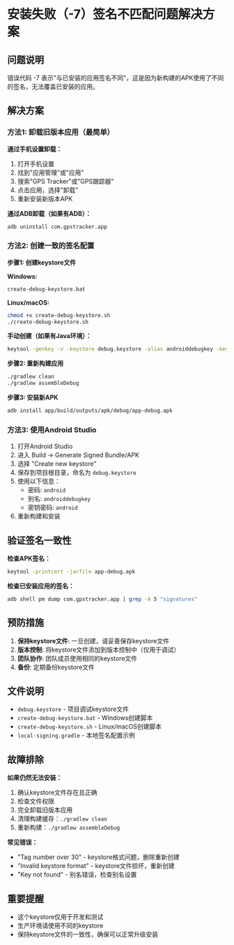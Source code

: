 # 安装失败（-7）签名不匹配问题解决方案

## 问题说明
错误代码 -7 表示"与已安装的应用签名不同"，这是因为新构建的APK使用了不同的签名，无法覆盖已安装的应用。

## 解决方案

### 方法1: 卸载旧版本应用（最简单）

**通过手机设置卸载：**
1. 打开手机设置
2. 找到"应用管理"或"应用"
3. 搜索"GPS Tracker"或"GPS跟踪器"
4. 点击应用，选择"卸载"
5. 重新安装新版本APK

**通过ADB卸载（如果有ADB）：**
```bash
adb uninstall com.gpstracker.app
```

### 方法2: 创建一致的签名配置

**步骤1: 创建keystore文件**

**Windows:**
```cmd
create-debug-keystore.bat
```

**Linux/macOS:**
```bash
chmod +x create-debug-keystore.sh
./create-debug-keystore.sh
```

**手动创建（如果有Java环境）：**
```bash
keytool -genkey -v -keystore debug.keystore -alias androiddebugkey -keyalg RSA -keysize 2048 -validity 10000 -storepass android -keypass android -dname "CN=Android Debug,O=Android,C=US"
```

**步骤2: 重新构建应用**
```bash
./gradlew clean
./gradlew assembleDebug
```

**步骤3: 安装新APK**
```bash
adb install app/build/outputs/apk/debug/app-debug.apk
```

### 方法3: 使用Android Studio

1. 打开Android Studio
2. 进入 Build → Generate Signed Bundle/APK
3. 选择 "Create new keystore"
4. 保存到项目根目录，命名为 `debug.keystore`
5. 使用以下信息：
   - 密码: `android`
   - 别名: `androiddebugkey`
   - 密钥密码: `android`
6. 重新构建和安装

## 验证签名一致性

**检查APK签名：**
```bash
keytool -printcert -jarfile app-debug.apk
```

**检查已安装应用的签名：**
```bash
adb shell pm dump com.gpstracker.app | grep -A 5 "signatures"
```

## 预防措施

1. **保持keystore文件**: 一旦创建，请妥善保存keystore文件
2. **版本控制**: 将keystore文件添加到版本控制中（仅用于调试）
3. **团队协作**: 团队成员使用相同的keystore文件
4. **备份**: 定期备份keystore文件

## 文件说明

- `debug.keystore` - 项目调试keystore文件
- `create-debug-keystore.bat` - Windows创建脚本
- `create-debug-keystore.sh` - Linux/macOS创建脚本
- `local-signing.gradle` - 本地签名配置示例

## 故障排除

**如果仍然无法安装：**

1. 确认keystore文件存在且正确
2. 检查文件权限
3. 完全卸载旧版本应用
4. 清理构建缓存：`./gradlew clean`
5. 重新构建：`./gradlew assembleDebug`

**常见错误：**
- "Tag number over 30" - keystore格式问题，删除重新创建
- "Invalid keystore format" - keystore文件损坏，重新创建
- "Key not found" - 别名错误，检查别名设置

## 重要提醒

- 这个keystore仅用于开发和测试
- 生产环境请使用不同的keystore
- 保持keystore文件的一致性，确保可以正常升级安装
